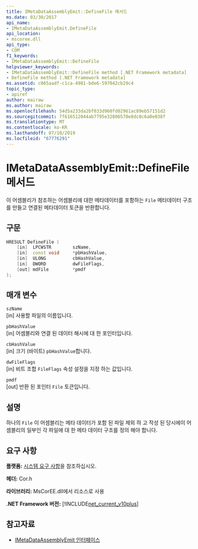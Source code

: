 ```yaml
---
title: IMetaDataAssemblyEmit::DefineFile 메서드
ms.date: 03/30/2017
api_name:
- IMetaDataAssemblyEmit.DefineFile
api_location:
- mscoree.dll
api_type:
- COM
f1_keywords:
- IMetaDataAssemblyEmit::DefineFile
helpviewer_keywords:
- IMetaDataAssemblyEmit::DefineFile method [.NET Framework metadata]
- DefineFile method [.NET Framework metadata]
ms.assetid: c065aadf-c1ca-4981-bde6-597042cb29c4
topic_type:
- apiref
author: mairaw
ms.author: mairaw
ms.openlocfilehash: 54d5a233da2bf033d960fd02961ac89eb57151d2
ms.sourcegitcommit: 7f616512044ab7795e32806578e8dc0c6a0e038f
ms.translationtype: MT
ms.contentlocale: ko-KR
ms.lasthandoff: 07/10/2019
ms.locfileid: "67776291"
---
```

# <a name="imetadataassemblyemitdefinefile-method"></a>IMetaDataAssemblyEmit::DefineFile 메서드
이 어셈블리가 참조하는 어셈블리에 대한 메타데이터를 포함하는 `File` 메타데이터 구조를 만들고 연결된 메타데이터 토큰을 반환합니다.  
  
## <a name="syntax"></a>구문  
  
```cpp  
HRESULT DefineFile (  
    [in]  LPCWSTR        szName,   
    [in]  const void     *pbHashValue,   
    [in]  ULONG          cbHashValue,  
    [in]  DWORD          dwFileFlags,  
    [out] mdFile         *pmdf  
);  
```  
  
## <a name="parameters"></a>매개 변수  
 `szName`  
 [in] 사용할 파일의 이름입니다.  
  
 `pbHashValue`  
 [in] 어셈블리와 연결 된 데이터 해시에 대 한 포인터입니다.  
  
 `cbHashValue`  
 [in] 크기 (바이트) `pbHashValue`합니다.  
  
 `dwFileFlags`  
 [in] 비트 조합 `FileFlags` 속성 설정을 지정 하는 값입니다.  
  
 `pmdf`  
 [out] 반환 된 포인터 `File` 토큰입니다.  
  
## <a name="remarks"></a>설명  
 하나의 `File` 이 어셈블리는 메타 데이터가 포함 된 파일 제외 하 고 작성 된 당시에이 어셈블리의 일부인 각 파일에 대 한 메타 데이터 구조를 정의 해야 합니다.  
  
## <a name="requirements"></a>요구 사항  
 **플랫폼:** [시스템 요구 사항](../../../../docs/framework/get-started/system-requirements.md)을 참조하십시오.  
  
 **헤더:** Cor.h  
  
 **라이브러리:** MsCorEE.dll에서 리소스로 사용  
  
 **.NET Framework 버전:** [!INCLUDE[net_current_v10plus](../../../../includes/net-current-v10plus-md.md)]  
  
## <a name="see-also"></a>참고자료

- [IMetaDataAssemblyEmit 인터페이스](../../../../docs/framework/unmanaged-api/metadata/imetadataassemblyemit-interface.md)
